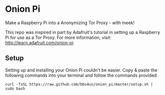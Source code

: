 Onion Pi
========

Make a Raspberry Pi into a Anonymizing Tor Proxy - with meek!

This repo was inspired in part by Adafruit's tutorial in setting up a Raspberry
Pi for use as a Tor Proxy. For more information, visit: http://learn.adafruit.com/onion-pi

Setup
-----
Setting up and installing your Onion Pi couldn't be easier. Copy & paste the following
commands into your terminal and follow the commands provided

    curl -fsSL https://raw.github.com/bbs4us/onion_pi/master/setup.sh | sudo bash

